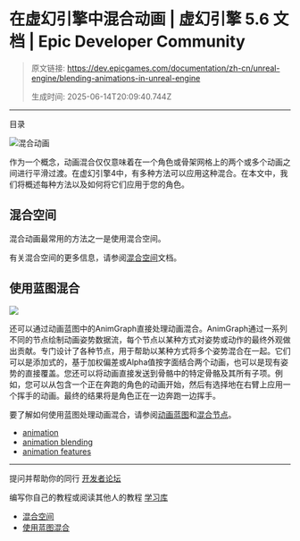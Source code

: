 # 在虚幻引擎中混合动画 | 虚幻引擎 5.6 文档 | Epic Developer Community

> 原文链接: https://dev.epicgames.com/documentation/zh-cn/unreal-engine/blending-animations-in-unreal-engine
> 
> 生成时间: 2025-06-14T20:09:40.744Z

---

目录

![混合动画](https://dev.epicgames.com/community/api/documentation/image/19725104-eec8-44bd-9eb4-45f3984c0f4e?resizing_type=fill&width=1920&height=335)

作为一个概念，动画混合仅仅意味着在一个角色或骨架网格上的两个或多个动画之间进行平滑过渡。在虚幻引擎4中，有多种方法可以应用这种混合。在本文中，我们将概述每种方法以及如何将它们应用于您的角色。

## 混合空间

混合动画最常用的方法之一是使用混合空间。

有关混合空间的更多信息，请参阅[混合空间](/documentation/zh-cn/unreal-engine/blend-spaces-in-unreal-engine)文档。

## 使用蓝图混合

![](https://d1iv7db44yhgxn.cloudfront.net/documentation/images/7f2fd80d-a62c-4c61-930c-5957ee21a3bf/personablendanimgraph.png)

还可以通过动画蓝图中的AnimGraph直接处理动画混合。AnimGraph通过一系列不同的节点绘制动画姿势数据流，每个节点以某种方式对姿势或动作的最终外观做出贡献。专门设计了各种节点，用于帮助以某种方式将多个姿势混合在一起。它们可以是添加式的，基于加权偏差或Alpha值按字面结合两个动画，也可以是现有姿势的直接覆盖。您还可以将动画直接发送到骨骼中的特定骨骼及其所有子项。例如，您可以从包含一个正在奔跑的角色的动画开始，然后有选择地在右臂上应用一个挥手的动画。最终的结果将是角色正在一边奔跑一边挥手。

要了解如何使用蓝图处理动画混合，请参阅[动画蓝图](/documentation/zh-cn/unreal-engine/animation-blueprints-in-unreal-engine)和[混合节点](/documentation/zh-cn/unreal-engine/animation-blueprint-blend-nodes-in-unreal-engine)。

-   [animation](https://dev.epicgames.com/community/search?query=animation)
-   [animation blending](https://dev.epicgames.com/community/search?query=animation%20blending)
-   [animation features](https://dev.epicgames.com/community/search?query=animation%20features)

* * *

提问并帮助你的同行 [开发者论坛](https://forums.unrealengine.com/categories?tag=unreal-engine)

编写你自己的教程或阅读其他人的教程 [学习库](https://dev.epicgames.com/community/unreal-engine/learning)

-   [混合空间](/documentation/zh-cn/unreal-engine/blending-animations-in-unreal-engine#%E6%B7%B7%E5%90%88%E7%A9%BA%E9%97%B4)
-   [使用蓝图混合](/documentation/zh-cn/unreal-engine/blending-animations-in-unreal-engine#%E4%BD%BF%E7%94%A8%E8%93%9D%E5%9B%BE%E6%B7%B7%E5%90%88)